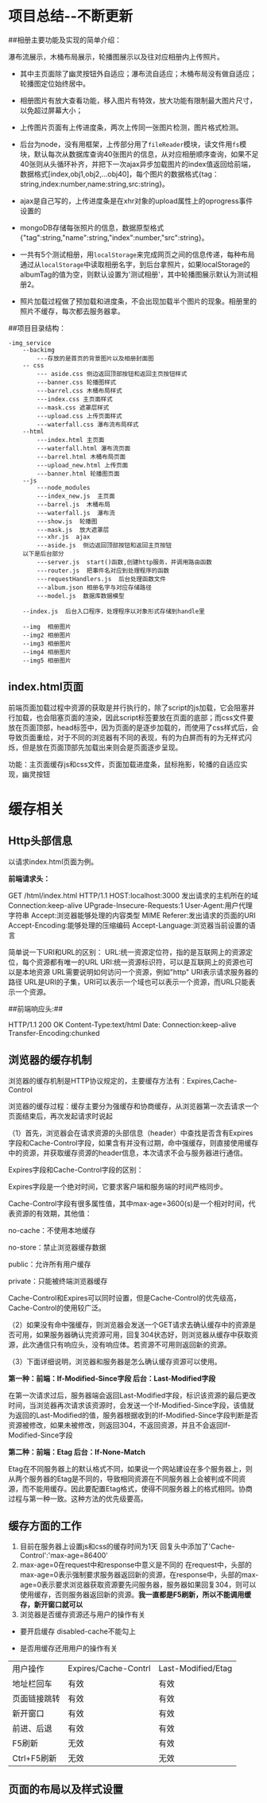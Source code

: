 # 项目总结--不断更新

##相册主要功能及实现的简单介绍：

瀑布流展示，木桶布局展示，轮播图展示以及往对应相册内上传照片。

+ 其中主页面除了幽灵按钮外自适应；瀑布流自适应；木桶布局没有做自适应；轮播图定位始终居中。

+ 相册图片有放大查看功能，移入图片有特效，放大功能有限制最大图片尺寸，以免超过屏幕大小；

+ 上传图片页面有上传进度条，两次上传同一张图片检测，图片格式检测。

+ 后台为node，没有用框架，上传部分用了`fileReader`模块，读文件用`fs`模块，默认每次从数据库查询40张图片的信息，从对应相册顺序查询，如果不足40张则从头循环补齐，并把下一次ajax异步加载图片的index值返回给前端，数据格式[index,obj1,obj2,...obj40]，每个图片的数据格式{tag：string,index:number,name:string,src:string}。

+ ajax是自己写的，上传进度条是在xhr对象的upload属性上的oprogress事件设置的

+ mongoDB存储每张照片的信息，数据原型格式{"tag":string,"name":string,"index":number,"src":string}。

+ 一共有5个测试相册，用`localStorage`来完成网页之间的信息传递，每种布局通过从`localStorage`中读取相册名字，到后台拿照片，如果localStorage的albumTag的值为空，则默认设置为'测试相册'，其中轮播图展示默认为测试相册2。

+ 照片加载过程做了预加载和进度条，不会出现加载半个图片的现象。相册里的照片不缓存，每次都去服务器拿。

##项目目录结构：

	-img_service
		--backimg
			---存放的是首页的背景图片以及相册封面图
		-- css			
			--- aside.css 侧边返回顶部按钮和返回主页按钮样式
			---banner.css 轮播图样式
			---barrel.css 木桶布局样式
			---index.css 主页面样式
			---mask.css 遮罩层样式
			---upload.css 上传页面样式
			---waterfall.css 瀑布流布局样式
		--html
	    	---index.html 主页面
	    	---waterfall.html 瀑布流页面
	    	---barrel.html 木桶布局页面
	    	---upload_new.html 上传页面
	    	---banner.html 轮播图页面
		--js
			---node_modules		
			---index_new.js  主页面
			---barrel.js  木桶布局
			---waterfall.js  瀑布流
			---show.js  轮播图
			---mask.js  放大遮罩层				
			---xhr.js  ajax
			---aside.js  侧边返回顶部按钮和返回主页按钮
		以下是后台部分
			---server.js  start()函数,创建http服务，并调用路由函数
			---router.js  把事件名对应到处理程序的函数
			---requestHandlers.js  后台处理函数文件
			---album.json 相册名字与对应存储路径
			---model.js  数据库数据模型

		--index.js  后台入口程序，处理程序以对象形式存储到handle里

		--img  相册图片
		--img2 相册图片
		--img3 相册图片
		--img4 相册图片
		--img5 相册图片

## index.html页面

前端页面加载过程中资源的获取是并行执行的，除了script的js加载，它会阻塞并行加载，也会阻塞页面的渲染，因此script标签要放在页面的底部；而css文件要放在页面顶部，head标签中，因为页面的是逐步加载的，而使用了css样式后，会导致页面重绘，对于不同的浏览器有不同的表现，有的为白屏而有的为无样式闪烁，但是放在页面顶部先加载出来则会是页面逐步呈现。

功能：主页面缓存js和css文件，页面加载进度条，鼠标拖影，轮播的自适应实现，幽灵按钮

# 缓存相关

## Http头部信息

以请求index.html页面为例。

**前端请求头：**

GET /html/index.html HTTP/1.1
HOST:localhost:3000 发出请求的主机所在的域
Connection:keep-alive
UPgrade-Insecure-Requests:1 
User-Agent:用户代理字符串
Accept:浏览器能够处理的内容类型 MIME
Referer:发出请求的页面的URI
Accept-Encoding:能够处理的压缩编码
Accept-Language:浏览器当前设置的语言

简单说一下URI和URL的区别：
URL:统一资源定位符，指的是互联网上的资源定位，每个资源都有唯一的URL
URI:统一资源标识符，可以是互联网上的资源也可以是本地资源
URL需要说明如何访问一个资源，例如"http"
URI表示请求服务器的路径
URL是URI的子集，URI可以表示一个域也可以表示一个资源，而URL只能表示一个资源。

##前端响应头:##

HTTP/1.1 200 OK
Content-Type:text/html
Date:
Connection:keep-alive
Transfer-Encoding:chunked

## 浏览器的缓存机制

浏览器的缓存机制是HTTP协议规定的，主要缓存方法有：Expires,Cache-Control

浏览器的缓存过程：缓存主要分为强缓存和协商缓存，从浏览器第一次去请求一个页面结束后，再次发起请求时说起

（1）首先，浏览器会在请求资源的头部信息（header）中查找是否含有Expires字段和Cache-Control字段，如果含有并没有过期，命中强缓存，则直接使用缓存中的资源，并获取缓存资源的header信息，本次请求不会与服务器进行通信。

Expires字段和Cache-Control字段的区别：

Expires字段是一个绝对时间，它要求客户端和服务端的时间严格同步。

Cache-Control字段有很多属性值，其中max-age=3600(s)是一个相对时间，代表资源的有效期，其他值：

no-cache：不使用本地缓存

no-store：禁止浏览器缓存数据

public：允许所有用户缓存

private：只能被终端浏览器缓存

Cache-Control和Expires可以同时设置，但是Cache-Control的优先级高，Cache-Control的使用较广泛。

（2）如果没有命中强缓存，则浏览器会发送一个GET请求去确认缓存中的资源是否可用，如果服务器确认完资源可用，回复304状态好，则浏览器从缓存中获取资源，此次通信只有响应头，没有响应体。若资源不可用则返回新的资源。

（3）下面详细说明，浏览器和服务器是怎么确认缓存资源可以使用。

**第一种：前端：If-Modified-Since字段  后台：Last-Modified字段**

在第一次请求过后，服务器端会返回Last-Modified字段，标识该资源的最后更改时间，当浏览器再次请求该资源时，会发送一个If-Modified-Since字段，该值就为返回的Last-Modified的值，服务器根据收到的If-Modified-Since字段判断是否资源被修改，如果未被修改，则返回304，不返回资源，并且不会返回If-Modified-Since字段

**第二种：前端：Etag  后台：If-None-Match**

Etag在不同服务器上的默认格式不同，如果说一个网站建设在多个服务器上，则从两个服务器的Etag是不同的，导致相同资源在不同服务器上会被判成不同资源，而不能用缓存。因此要配置Etag格式，使得不同服务器上的格式相同。协商过程与第一种一致。这种方法的优先级要高。
 

## 缓存方面的工作

1. 目前在服务器上设置js和css的缓存时间为1天 回复头中添加了'Cache-Control':'max-age=86400'
2. max-age=0在request中和response中意义是不同的
在request中，头部的max-age=0表示强制要求服务器返回新的资源，在response中，头部的max-age=0表示要求浏览器获取资源要先问服务器，服务器如果回复304，则可以使用缓存，否则服务器返回新的资源。**我一直都是F5刷新，所以不能调用缓存，新开窗口就可以**
3. 浏览器是否缓存资源还与用户的操作有关

+ 要开启缓存 disabled-cache不能勾上

+ 是否用缓存还用用户的操作有关

<table>
	<tr>
		<td>用户操作</td>
		<td>Expires/Cache-Contrl</td>
		<td>Last-Modified/Etag</td>
	</tr>
	<tr>
		<td>地址栏回车</td>
		<td>有效</td>
		<td>有效</td>
	</tr>
	<tr>
		<td>页面链接跳转</td>
		<td>有效</td>
		<td>有效</td>
	</tr>
	<tr>
		<td>新开窗口</td>
		<td>有效</td>
		<td>有效</td>
	</tr>
	<tr>
		<td>前进、后退</td>
		<td>有效</td>
		<td>有效</td>
	</tr>
	<tr>
		<td>F5刷新</td>
		<td>无效</td>
		<td>有效</td>
	</tr>
	<tr>
		<td>Ctrl+F5刷新</td>
		<td>无效</td>
		<td>无效</td>
	</tr>
</table>

## 页面的布局以及样式设置


